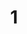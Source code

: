 ---
title: "1"
imageurl: "https://imgs1.thamizhnation.org/assets/1.webp"
dwnurl: "https://imgs1.thamizhnation.org/img/1.jpg"
tags: ['thalaivar']
---